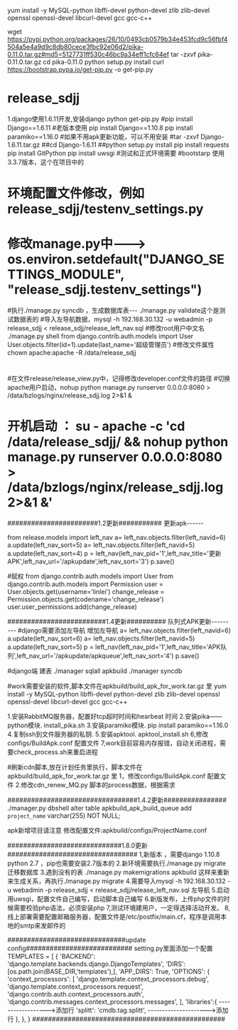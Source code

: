 yum install -y MySQL-python libffi-devel python-devel zlib zlib-devel openssl openssl-devel libcurl-devel gcc gcc-c++

wget https://pypi.python.org/packages/26/10/0493cb0579b34e453fcd9c56fbf4504a5e4a9d9c8db80cece3fbc92e06d2/pika-0.11.0.tar.gz#md5=5127731ff530c46bc9a34eff1cfc64ef
tar -zxvf pika-0.11.0.tar.gz
cd pika-0.11.0
python setup.py install 
curl https://bootstrap.pypa.io/get-pip.py -o get-pip.py

# release_sdjj
1.django使用1.6.11开发,安装django
        python get-pip.py
        #pip install Django==1.6.11 #老版本使用
        pip install Django==1.10.8
	pip install paramiko==1.16.0 #如果不用apk更新功能，可以不用安装
        #tar -zxvf Django-1.6.11.tar.gz
        ##cd Django-1.6.11
        ##python setup.py install
        pip install requests
	pip install GitPython
	pip install uwsgi #测试和正式环境需要
#bootstarp 使用3.3.7版本，这个在项目中的
# 环境配置文件修改，例如release_sdjj/testenv_settings.py
# 修改manage.py中---> os.environ.setdefault("DJANGO_SETTINGS_MODULE", "release_sdjj.testenv_settings")
#执行./manage.py syncdb ，生成数据库表---    ./manage.py validate这个是测试数据表的
#导入左导航数据，mysql -h 192.168.30.132 -u webadmin -p release_sdjj < release_sdjj/release_left_nav.sql
#修改root用户中文名
        ./manage.py shell
        from django.contrib.auth.models import User
        User.objects.filter(id=1).update(last_name='超级管理员')
#修改文件属性 chown apache:apache -R /data/release_sdjj
#
#在文件release/release_view.py中，记得修改developer.conf文件的路径
#切换apache用户启动，nohup python manage.py runserver 0.0.0.0:8080 > /data/bzlogs/nginx/release_sdjj.log 2>&1 &
# 开机启动 ： su - apache -c 'cd /data/release_sdjj/ && nohup python manage.py runserver 0.0.0.0:8080 > /data/bzlogs/nginx/release_sdjj.log 2>&1 &'


#######################1.2更新###########
 更新apk------

from release.models import left_nav
a= left_nav.objects.filter(left_navid=6)
a.update(left_nav_sort=5)
a= left_nav.objects.filter(left_navid=5)
a.update(left_nav_sort=4)
 p = left_nav(left_nav_pid='1',left_nav_title='更新APK',left_nav_url='/apkupdate',left_nav_sort='3')
p.save()

#赋权
from django.contrib.auth.models import User
from django.contrib.auth.models import Permission
user = User.objects.get(username='linlei')
change_release = Permission.objects.get(codename='change_release')
user.user_permissions.add(change_release)

#########################1.4更新##########
队列式APK更新---------
#django需要添加左导航
增加左导航
a= left_nav.objects.filter(left_navid=6)
a.update(left_nav_sort=6)
a= left_nav.objects.filter(left_navid=5)
a.update(left_nav_sort=5)
p = left_nav(left_nav_pid='1',left_nav_title='APK队列',left_nav_url='/apkupdate/apkqueue',left_nav_sort='4')
p.save()

#django端
建表
./manager sqlall apkbuild
./manager syncdb

#work需要安装的软件,脚本文件在apkbuild/build_apk_for_work.tar.gz 里
yum install -y MySQL-python libffi-devel python-devel zlib zlib-devel openssl openssl-devel libcurl-devel gcc gcc-c++

1.安装RabbitMQ服务器，配置好tcp超时时间和hearbeat 时间
2.安装pika——python模块. install_pika.sh
3.安装paramiko模块. pip install paramiko==1.16.0
4.复制ssh到文件服务器的私钥. 
5.安装apktool. apktool_install.sh
6,修改configs/BuildApk.conf 配置文件
7,work目前容易内存报错，自动关闭进程，需要check_process.sh来重启进程


#刷新cdn脚本,放在计划任务里执行，脚本文件在apkbuild/build_apk_for_work.tar.gz 里
1，修改configs/BuildApk.conf 配置文件
2.修改cdn_renew_MQ.py 脚本的process数据，根据需求


#################################1.4.2更新################
./manager.py dbshell
alter table apkbuild_apk_build_queue add `project_name` varchar(255) NOT NULL;

apk新增项目请注意
	修改配置文件:apkbuild/configs/ProjectName.conf 
	
#############################1.8.0更新#################################
1,新版本 ，需要django 1.10.8 python 2.7 ，pip也需要安装2.7版本的
2.新环境需要执行./manage.py migrate 迁移数据库
3.遇到没有的表 ./manage.py makemigrations apkbuild 这样来重新来生成关系，再执行./manage.py migrate
4.需要导入mysql -h 192.168.30.132 -u webadmin -p release_sdjj < release_sdjj/release_left_nav.sql 左导航
5.启动用uwsgi，配置文件自己编写，启动脚本自己编写
6.新版发布，上传php文件的时候需要校验php语法，必须安装php
7,测试环境建用户，一定得选择活动开发。
8,线上部署需要配置邮箱服务器，配置文件是/etc/postfix/main.cf，程序是调用本地的smtp来发邮件的

##############################update config###########################
setting.py里面添加一个配置
TEMPLATES = [
    {
        'BACKEND': 'django.template.backends.django.DjangoTemplates',
        'DIRS': [os.path.join(BASE_DIR,'templates'),],
        'APP_DIRS': True,
        'OPTIONS': {
            'context_processors': [
                'django.template.context_processors.debug',
                'django.template.context_processors.request',
                'django.contrib.auth.context_processors.auth',
                'django.contrib.messages.context_processors.messages',
            ],
            'libraries':{    ------------------>添加行
            'splitt': 'cmdb.tag.splitt',   --------------------->添加行
        },
    },
}
#################################################
